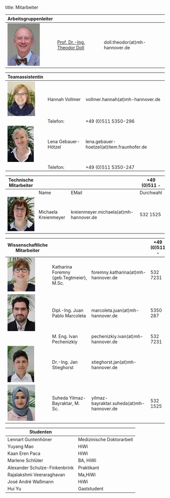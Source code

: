title: Mitarbeiter


|Arbeitsgruppenleiter|                |     |
|--------------|---------------|----|
|![Image Theo Doll](Doll2.png)|[Prof. Dr.-Ing. Theodor Doll](01_pagedoll.html)|	doll.theodor(at)mh-hannover.de|   



|Teamassistentin|                     |      |
|--------------|---------------------|------|
|![Hannah.JPG](Hannah.JPG) | Hannah Vollmer	| vollmer.hannah(at)mh-hannover.de|
|    |   Telefon:|  +49 (0)511 5350-296|
|![Lena.JPG](Lena.JPG) | Lena Gebauer-Hötzel |lena.gebauer-hoetzel(at)item.fraunhofer.de      
|| Telefon:| +49 (0)511 5350-247|

|Technische Mitarbeiter|                     |      | +49 (0)511 -|
|--------------|---------------------|------|---|
|              |Name   |EMail|Durchwahl|
|![Image Michaela Kreienmeyer](Michaela2.png) | Michaela Kreienmeyer	|	kreienmeyer.michaela(at)mh-hannover.de     |532 1525|


|Wissenschaftliche Mitarbeiter|             |    |+49 (0)511 -|
|---------|------|------|---|
|![Image Katharina Foremny](Katharina3.png)  | Katharina Foremny (geb.Tegtmeier), M.Sc. 	|	foremny.katharina(at)mh-hannover.de       |532 7231|
|  ![Image Juan Pablo Marcoleta](Juan2.png)  |Dipl.-Ing. Juan Pablo Marcoleta | marcoleta.juan(at)mh-hannover.de|5350 287|
|                                            |M. Eng. Ivan Pechenizkiy        | pechenizkiy.ivan(at)mh-hannover.de|532 7231
|![Image Jan Stieghorst ](Jan.png.jpg) |  Dr.-Ing. Jan Stieghorst|	stieghorst.jan(at)mh-hannover.de|    
|![Image Suheda Yilmaz-Bayraktar](suheda.png) |Suheda Yilmaz-Bayraktar, M. Sc. | yilmaz-bayraktar.suheda(at)mh-hannover.de|532 1525|

|Studenten||
|-----------|-------------|
|Lennart Guntenhöner | Medizinische Doktorarbeit|
|Yuyang Mao| HiWi|
|Kaan Eren Paca| HiWi|
|Marlene Schlüter| BA, HiWi|
|Alexander Schulze-Finkenbrink|Praktikant|
|Rajalakshmi Veeraraghavan| Ma,HiWi|
|José André Waßmann| HiWi|
|Hui Yu| Gaststudent|





